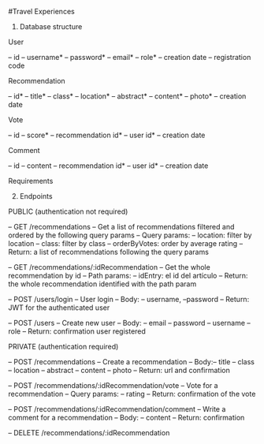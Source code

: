 #Travel Experiences

1. Database structure

User

– id
– username\*
– password\*
– email\*
– role\*
– creation date
– registration code

Recommendation

– id\*
– title\*
– class\*
– location\*
– abstract\*
– content\*
– photo\*
– creation date

Vote

– id
– score\*
– recommendation id\*
– user id\*
– creation date

Comment

– id
– content
– recommendation id\*
– user id\*
– creation date

Requirements

2. Endpoints

PUBLIC (authentication not required)

– GET /recommendations
– Get a list of recommendations filtered and ordered by the following query params
– Query params: – location: filter by location – class: filter by class – orderByVotes: order by average rating
– Return: a list of recommendations following the query params

– GET /recommendations/:idRecommendation
– Get the whole recommendation by id
– Path params: – idEntry: el id del artículo
– Return: the whole recommendation identified with the path param

– POST /users/login
– User login
– Body: – username, –password
– Return: JWT for the authenticated user

– POST /users
– Create new user
– Body: – email – password – username – role
– Return: confirmation user registered

PRIVATE (authentication required)

– POST /recommendations
– Create a recommendation
– Body:– title – class – location – abstract – content – photo
– Return: url and confirmation

– POST /recommendations/:idRecommendation/vote
– Vote for a recommendation
– Query params: – rating
– Return: confirmation of the vote

– POST /recommendations/:idRecommendation/comment
– Write a comment for a recommendation
– Body: – content
– Return: confirmation

– DELETE /recommendations/:idRecommendation
